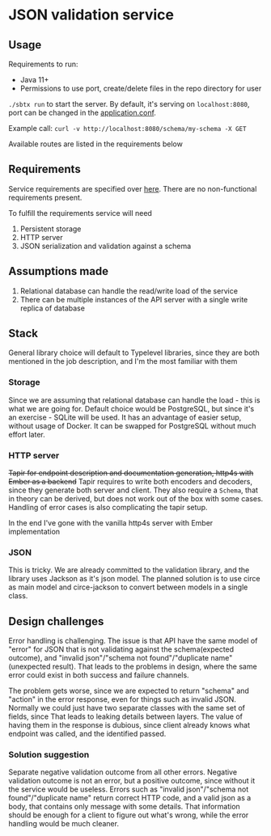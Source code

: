 # JSON validation service

## Usage
Requirements to run:
- Java 11+
- Permissions to use port, create/delete files in the repo directory for user

`./sbtx run` to start the server. By default, it's serving on `localhost:8080`, port can be changed in the [application.conf](./src/main/resources/application.conf).

Example call: `curl -v http://localhost:8080/schema/my-schema -X GET`

Available routes are listed in the requirements below

## Requirements
Service requirements are specified over [here](https://gist.github.com/goodits/20818f6ded767bca465a7c674187223e).
There are no non-functional requirements present.

To fulfill the requirements service will need
1. Persistent storage
2. HTTP server
3. JSON serialization and validation against a schema

## Assumptions made
1. Relational database can handle the read/write load of the service
2. There can be multiple instances of the API server with a single write replica of database

## Stack
General library choice will default to Typelevel libraries, since they are both mentioned in the job description, and I'm the most familiar with them

### Storage
Since we are assuming that relational database can handle the load - this is what we are going for. 
Default choice would be PostgreSQL, but since it's an exercise - SQLite will be used. 
It has an advantage of easier setup, without usage of Docker. It can be swapped for PostgreSQL without much effort later.

### HTTP server
~~Tapir for endpoint description and documentation generation, http4s with Ember as a backend~~
Tapir requires to write both encoders and decoders, since they generate both server and client. 
They also require a `Schema`, that in theory can be derived, but does not work out of the box with some cases.
Handling of error cases is also complicating the tapir setup.

In the end I've gone with the vanilla http4s server with Ember implementation

### JSON
This is tricky. We are already committed to the validation library, and the library uses Jackson as it's json model.
The planned solution is to use circe as main model and circe-jackson to convert between models in a single class.

## Design challenges
Error handling is challenging. 
The issue is that API have the same model of "error" for JSON that is not validating against the schema(expected outcome),
and "invalid json"/"schema not found"/"duplicate name"(unexpected result). That leads to the problems in design, where the same error
could exist in both success and failure channels.

The problem gets worse, since we are expected to return "schema" and "action" in the error response, even for things such as invalid JSON.
Normally we could just have two separate classes with the same set of fields, since
That leads to leaking details between layers. The value of having them in the response is dubious, since client already knows what endpoint was called, and the identified passed.

### Solution suggestion
Separate negative validation outcome from all other errors. Negative validation outcome is not an error, but a positive outcome, since without it the service would be useless.
Errors such as "invalid json"/"schema not found"/"duplicate name" return correct HTTP code, and a valid json as a body, that contains only message with some details.
That information should be enough for a client to figure out what's wrong, while the error handling would be much cleaner.
